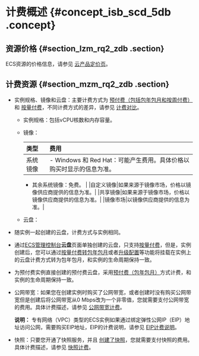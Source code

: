 # 计费概述 {#concept_isb_scd_5db .concept}

## 资源价格 {#section_lzm_rq2_zdb .section}

ECS资源的价格信息，请参见 [云产品定价页](https://www.aliyun.com/price/product)。

## 计费资源 {#section_mzm_rq2_zdb .section}

-   实例规格、镜像和云盘：主要计费方式为 [预付费（包括包年包月和按周付费）](cn.zh-CN/产品定价/预付费（包年包月）.md#) 和 [按量付费](cn.zh-CN/产品定价/按量付费.md#)，不同计费方式的差异，请参见 [计费对比](cn.zh-CN/产品定价/计费对比.md#)。

    -   实例规格：包括vCPU核数和内存容量。

    -   镜像：

        |类型|费用|
        |:-|:-|
        |系统镜像|         -   Windows 和 Red Hat：可能产生费用。具体价格以购买时显示的信息为准。
        -   其余系统镜像：免费。
 |
        |自定义镜像|如果来源于镜像市场，价格以镜像供应商提供的信息为准。|
        |共享镜像|如果来源于镜像市场，价格以镜像供应商提供的信息为准。|
        |镜像市场|以镜像供应商提供的信息为准。|

    -   云盘：

-   随实例一起创建的云盘，计费方式与实例相同。
-   通过[ECS管理控制台](https://ecs.console.aliyun.com/?spm=a2c4g.11186623.2.9.FNEORG#/home)**云盘**页面单独创建的云盘，只支持[按量付费](cn.zh-CN/产品定价/按量付费.md#)，但是，实例创建后，您可以通过[按量付费转包年包月](cn.zh-CN/产品定价/按量付费转预付费.md#)或者[升级配置](../../../../cn.zh-CN/用户指南/实例/升降配/预付费实例升级配置.md#)等功能将挂载在实例上的云盘计费方式转为包年包月，和实例的生命周期保持一致。
-   为预付费实例直接创建的预付费云盘，采用[预付费（包年包月）](cn.zh-CN/产品定价/预付费（包年包月）.md#)方式计费，和实例的生命周期保持一致。
-   公网带宽：如果您在创建实例时购买了公网带宽，或者创建时没有购买公网带宽但是创建后将公网带宽从0 Mbps改为一个非零值，您就需要支付公网带宽的费用。具体计费描述，请参见 [公网带宽计费](cn.zh-CN/产品定价/公网带宽计费.md#)。

    **说明：** 专有网络（VPC）类型的ECS实例如果通过绑定弹性公网IP（EIP）地址访问公网，需要购买EIP地址，EIP的计费说明，请参见 [EIP计费说明](https://help.aliyun.com/document_detail/27767.html)。

-   快照：只要您开通了快照服务，并且 [创建了快照](../../../../cn.zh-CN/用户指南/快照/创建快照.md#)，您就需要支付快照的费用。具体计费描述，请参见 [快照计费](cn.zh-CN/隐藏/Hide(隐藏目录)/快照计费.md#)。


